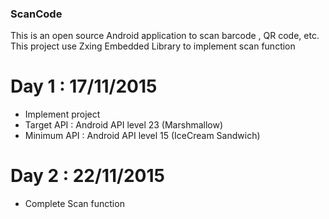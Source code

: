 ### ScanCode
This is an open source Android application to scan barcode , QR code, etc.
This project use Zxing Embedded Library to implement scan function

 # Day 1 : 17/11/2015 
  - Implement project
  - Target API : Android API level 23 (Marshmallow)
  - Minimum API : Android API level 15 (IceCream Sandwich)
 # Day 2 : 22/11/2015
  - Complete Scan function

